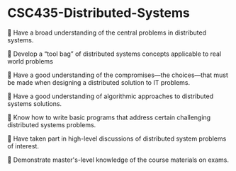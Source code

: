 # CSC435-Distributed-Systems

 Have a broad understanding of the central problems in distributed systems.

 Develop a “tool bag” of distributed systems concepts applicable to real world problems

 Have a good understanding of the compromises—the choices—that must be made when
designing a distributed solution to IT problems.

 Have a good understanding of algorithmic approaches to distributed systems solutions.

 Know how to write basic programs that address certain challenging distributed systems
problems.

 Have taken part in high-level discussions of distributed system problems of interest.

 Demonstrate master's-level knowledge of the course materials on exams.

